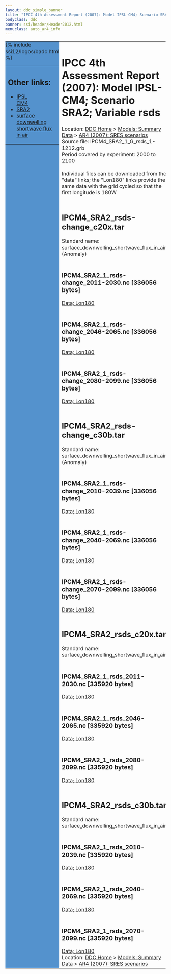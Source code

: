 ```yaml
---
layout: ddc_simple_banner
title: "IPCC 4th Assessment Report (2007): Model IPSL-CM4; Scenario SRA2; Variable rsds"
bodyclass: ddc
banner: ssi/header/Header2012.html
menuclass: auto_ar4_info
---
```



<table width="100%" border="0" cellspacing="0" cellpadding="0" style="border-collapse: collapse;">
<tr style="margin:0;padding:0;border:0;">
<td style="margin:0;padding:0;border:0;height:1pt;width:150pt;background:#5492CD;" valign="top" >

<div id="lh-col2" class="auto_ar4_info">
<table class="menumain" bgcolor="#5492CD" cellspacing="0" width="100%" border="0">
<tr><td>
<h2> Other links:</h2>
<ul>
<li><a href="/auto/ar4/model-IPSL-CM4.html">IPSL<br/>CM4</a></li>
<li><a href="/auto/ar4/scenario-SRA2.html">SRA2</a></li>
<li><a href="/auto/ar4/var-surface_downwelling_shortwave_flux_in_air.html">surface downwelling<br/> shortwave flux in air</a></li>
</ul>
</td></tr>
{% include ssi12/logos/badc.html %}
</table>
</div>
</td>
<td><h1>IPCC 4th Assessment Report (2007): Model IPSL-CM4; Scenario SRA2; Variable rsds</h1>

<!-- Breadcrumb1 -->
<div id="breadcrumb1" align="left">
Location: <a href="/index.html">DDC Home</a> > <a href="/sim/gcm_clim/">Models: Summary Data</a>
> <a href="/sim/gcm_clim/SRES_AR4/index.html">AR4 (2007): SRES scenarios</a>
</div>
<!-- End of Breadcrumb1 -->Source file: IPCM4_SRA2_1_G_rsds_1-1212.grb
<br/>
Period covered by experiment: 2000 to 2100<br/>
<br/>Individual files can be downloaded from the "data" links; the "Lon180" links provide the same data
         with the grid cycled so that the first longitude is 180W<br/>
<br/><h2>IPCM4_SRA2_rsds-change_c20x.tar</h2>
Standard name: surface_downwelling_shortwave_flux_in_air (Anomaly)<br>
<br/><h3>IPCM4_SRA2_1_rsds-change_2011-2030.nc [336056 bytes]</h3>
<a href="/cgi-bin/downl/ar4_nc/rsds/IPCM4_SRA2_1_rsds-change_2011-2030.nc">Data; </a><a href="/cgi-bin/downl/ar4_nc/rsds/IPCM4_SRA2_1_rsds-change_2011-2030.cyto180.nc"> Lon180</a><br/>
<br/><h3>IPCM4_SRA2_1_rsds-change_2046-2065.nc [336056 bytes]</h3>
<a href="/cgi-bin/downl/ar4_nc/rsds/IPCM4_SRA2_1_rsds-change_2046-2065.nc">Data; </a><a href="/cgi-bin/downl/ar4_nc/rsds/IPCM4_SRA2_1_rsds-change_2046-2065.cyto180.nc"> Lon180</a><br/>
<br/><h3>IPCM4_SRA2_1_rsds-change_2080-2099.nc [336056 bytes]</h3>
<a href="/cgi-bin/downl/ar4_nc/rsds/IPCM4_SRA2_1_rsds-change_2080-2099.nc">Data; </a><a href="/cgi-bin/downl/ar4_nc/rsds/IPCM4_SRA2_1_rsds-change_2080-2099.cyto180.nc"> Lon180</a><br/>
<br/><h2>IPCM4_SRA2_rsds-change_c30b.tar</h2>
Standard name: surface_downwelling_shortwave_flux_in_air (Anomaly)<br>
<br/><h3>IPCM4_SRA2_1_rsds-change_2010-2039.nc [336056 bytes]</h3>
<a href="/cgi-bin/downl/ar4_nc/rsds/IPCM4_SRA2_1_rsds-change_2010-2039.nc">Data; </a><a href="/cgi-bin/downl/ar4_nc/rsds/IPCM4_SRA2_1_rsds-change_2010-2039.cyto180.nc"> Lon180</a><br/>
<br/><h3>IPCM4_SRA2_1_rsds-change_2040-2069.nc [336056 bytes]</h3>
<a href="/cgi-bin/downl/ar4_nc/rsds/IPCM4_SRA2_1_rsds-change_2040-2069.nc">Data; </a><a href="/cgi-bin/downl/ar4_nc/rsds/IPCM4_SRA2_1_rsds-change_2040-2069.cyto180.nc"> Lon180</a><br/>
<br/><h3>IPCM4_SRA2_1_rsds-change_2070-2099.nc [336056 bytes]</h3>
<a href="/cgi-bin/downl/ar4_nc/rsds/IPCM4_SRA2_1_rsds-change_2070-2099.nc">Data; </a><a href="/cgi-bin/downl/ar4_nc/rsds/IPCM4_SRA2_1_rsds-change_2070-2099.cyto180.nc"> Lon180</a><br/>
<br/><h2>IPCM4_SRA2_rsds_c20x.tar</h2>
Standard name: surface_downwelling_shortwave_flux_in_air<br>
<br/><h3>IPCM4_SRA2_1_rsds_2011-2030.nc [335920 bytes]</h3>
<a href="/cgi-bin/downl/ar4_nc/rsds/IPCM4_SRA2_1_rsds_2011-2030.nc">Data; </a><a href="/cgi-bin/downl/ar4_nc/rsds/IPCM4_SRA2_1_rsds_2011-2030.cyto180.nc"> Lon180</a><br/>
<br/><h3>IPCM4_SRA2_1_rsds_2046-2065.nc [335920 bytes]</h3>
<a href="/cgi-bin/downl/ar4_nc/rsds/IPCM4_SRA2_1_rsds_2046-2065.nc">Data; </a><a href="/cgi-bin/downl/ar4_nc/rsds/IPCM4_SRA2_1_rsds_2046-2065.cyto180.nc"> Lon180</a><br/>
<br/><h3>IPCM4_SRA2_1_rsds_2080-2099.nc [335920 bytes]</h3>
<a href="/cgi-bin/downl/ar4_nc/rsds/IPCM4_SRA2_1_rsds_2080-2099.nc">Data; </a><a href="/cgi-bin/downl/ar4_nc/rsds/IPCM4_SRA2_1_rsds_2080-2099.cyto180.nc"> Lon180</a><br/>
<br/><h2>IPCM4_SRA2_rsds_c30b.tar</h2>
Standard name: surface_downwelling_shortwave_flux_in_air<br>
<br/><h3>IPCM4_SRA2_1_rsds_2010-2039.nc [335920 bytes]</h3>
<a href="/cgi-bin/downl/ar4_nc/rsds/IPCM4_SRA2_1_rsds_2010-2039.nc">Data; </a><a href="/cgi-bin/downl/ar4_nc/rsds/IPCM4_SRA2_1_rsds_2010-2039.cyto180.nc"> Lon180</a><br/>
<br/><h3>IPCM4_SRA2_1_rsds_2040-2069.nc [335920 bytes]</h3>
<a href="/cgi-bin/downl/ar4_nc/rsds/IPCM4_SRA2_1_rsds_2040-2069.nc">Data; </a><a href="/cgi-bin/downl/ar4_nc/rsds/IPCM4_SRA2_1_rsds_2040-2069.cyto180.nc"> Lon180</a><br/>
<br/><h3>IPCM4_SRA2_1_rsds_2070-2099.nc [335920 bytes]</h3>
<a href="/cgi-bin/downl/ar4_nc/rsds/IPCM4_SRA2_1_rsds_2070-2099.nc">Data; </a><a href="/cgi-bin/downl/ar4_nc/rsds/IPCM4_SRA2_1_rsds_2070-2099.cyto180.nc"> Lon180</a><br/>
<!-- Breadcrumb2 -->
<div id="breadcrumb2" align="left">
Location: <a href="/index.html">DDC Home</a> > <a href="/sim/gcm_clim/">Models: Summary Data</a>
> <a href="/sim/gcm_clim/SRES_AR4/index.html">AR4 (2007): SRES scenarios</a>
</div>
<!-- End of Breadcrumb2 --></td></tr></table>
